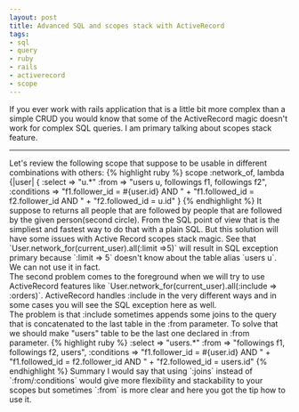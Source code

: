```yaml
---
layout: post
title: Advanced SQL and scopes stack with ActiveRecord
tags: 
- sql
- query
- ruby
- rails
- activerecord
- scope
---
```

If you ever work with rails application that is a little bit more complex than a simple CRUD you would know that some of the ActiveRecord magic doesn't work for complex SQL queries. I am primary talking about scopes stack feature.<br/>
<!--more-->
<hr/>
Let's review the following scope that suppose to be usable in different combinations with others:
{% highlight ruby %}
scope :network_of, lambda {|user|
{
:select => "u.*"
:from => "users u, followings f1, followings f2",
:conditions => "f1.follower_id = #{user.id} AND " + 
"f1.followed_id = f2.follower_id AND " +
"f2.followed_id = u.id"
}
{% endhighlight %}
It suppose to returns all people that are followed by people that are followed by the given person(second circle).
From the SQL point of view that is the simpliest and fastest way to do that with a plain SQL.
But this solution will have some issues with Active Record scopes stack magic.
See that `User.network_for(current_user).all(:limit =>5)` will result in SQL exception primary because `:limit => 5` doesn't know about the table alias `users u`.
We can not use it in fact.<br/>
The second problem comes to the foreground when we will try to use ActiveRecord features like
`User.network_for(current_user).all(:include => :orders)`. ActiveRecord handles :include in the very different ways and in some cases you will see the SQL exception here as well.<br/>
The problem is that :include sometimes appends some joins to the query that is concatenated to the last table in the :from parameter. To solve that we should make "users" table to be the last one declared in :from parameter.
{% highlight ruby %}
:select => "users.*"
:from => "followings f1, followings f2, users",
:conditions => "f1.follower_id = #{user.id} AND " + 
"f1.followed_id = f2.follower_id AND " +
"f2.followed_id = users.id"
{% endhighlight %}
Summary I would say that using `:joins` instead of `:from/:conditions` would give more flexibility and stackability to your scopes but sometimes `:from` is more clear and here you got the tip how to use it.
